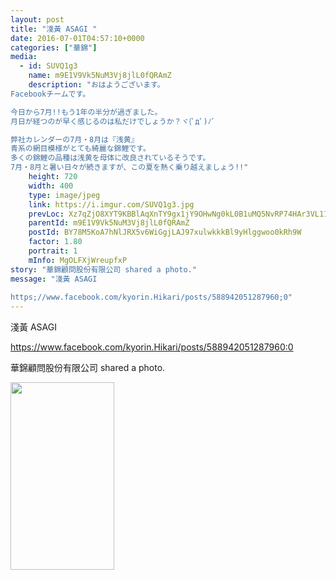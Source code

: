 ```yaml
---
layout: post
title: "淺黃 ASAGI " 
date: 2016-07-01T04:57:10+0000 
categories: ["華錦"] 
media:
  - id: SUVQ1g3
    name: m9E1V9Vk5NuM3Vj8jlL0fQRAmZ
    description: "おはようございます。
Facebookチームです。

今日から7月!!もう1年の半分が過ぎました。
月日が経つのが早く感じるのは私だけでしょうか？ヾ(ﾟдﾟ)ﾉ゛

弊社カレンダーの7月・8月は『浅黄』
青系の網目模様がとても綺麗な錦鯉です。
多くの錦鯉の品種は浅黄を母体に改良されているそうです。
7月・8月と暑い日々が続きますが、この夏を熱く乗り越えましょう!!"   
    height: 720
    width: 400
    type: image/jpeg
    link: https://i.imgur.com/SUVQ1g3.jpg
    prevLoc: Xz7qZjO8XYT9KBBlAqXnTY9gx1jY9OHwNg0kL0B1uMQ5NvRP74HAr3VL11m7ILmWDYoJkoHRvNDNGBOKH3zGnXQVz6F5JB9jrx1pIA7GYMM2yDsV6kzpzMZNHo510YNMNmSR6YMGoo0ViY2Yj6XlpGIjW382zA7mhYW2zYRqEmFNPPDJXlz2FgYMWzz3xQTmqOZkL6koUYgvQnLMDMCmyg7G22XOT52q8PkxxQs3nmYK5rkViJNNQ7BZE6UzL8y2zBBnu5q
    parentId: m9E1V9Vk5NuM3Vj8jlL0fQRAmZ
    postId: BY78M5KoA7hNlJRX5v6WiGgjLAJ97xulwkkkBl9yHlggwoo0kRh9W
    factor: 1.80
    portrait: 1
    mInfo: MgOLFXjWreupfxP
story: "華錦顧問股份有限公司 shared a photo."  
message: "淺黃 ASAGI  
  
https;//www.facebook.com/kyorin.Hikari/posts/588942051287960;0"
---
```


淺黃 ASAGI  
  
https://www.facebook.com/kyorin.Hikari/posts/588942051287960:0
 
 
[//]: #story:
華錦顧問股份有限公司 shared a photo.


[//]: #media:  
<a href="https://i.imgur.com/SUVQ1g3.jpg"><img src="https://i.imgur.com/SUVQ1g3.jpg" height="300" width="166" /></a> 
 
